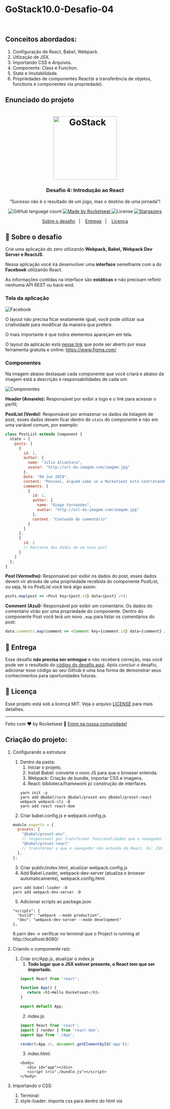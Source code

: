 <h1>GoStack10.0-Desafio-04</h1>
</br>
<h2>Conceitos abordados:</h2>

1. Configuração de React, Babel, Webpack.
2. Utlização de JSX.
3. Importando CSS e Arquivos.
4. Components: Class e Function.
5. State e Imutabilidade.
6. Propriedades de componentes React(e a transferência de objetos, functions e componentes via propriedade).

<h2>Enunciado do projeto</h2>

<h1 align="center">
    <img alt="GoStack" src="https://rocketseat-cdn.s3-sa-east-1.amazonaws.com/bootcamp-header.png" width="200px" />
</h1>

<h3 align="center">
  Desafio 4: Introdução ao React
</h3>

<p align="center">“Sucesso não é o resultado de um jogo, mas o destino de uma jornada”!</blockquote>

<p align="center">
  <img alt="GitHub language count" src="https://img.shields.io/github/languages/count/rocketseat/bootcamp-gostack-desafio-04?color=%2304D361">

  <a href="https://rocketseat.com.br">
    <img alt="Made by Rocketseat" src="https://img.shields.io/badge/made%20by-Rocketseat-%2304D361">
  </a>

  <img alt="License" src="https://img.shields.io/badge/license-MIT-%2304D361">

  <a href="https://github.com/Rocketseat/bootcamp-gostack-desafio-04/stargazers">
    <img alt="Stargazers" src="https://img.shields.io/github/stars/rocketseat/bootcamp-gostack-desafio-04?style=social">
  </a>
</p>

<p align="center">
  <a href="#rocket-sobre-o-desafio">Sobre o desafio</a>&nbsp;&nbsp;&nbsp;|&nbsp;&nbsp;&nbsp;
  <a href="#-entrega">Entrega</a>&nbsp;&nbsp;&nbsp;|&nbsp;&nbsp;&nbsp;
  <a href="#memo-licença">Licença</a>
</p>

## :rocket: Sobre o desafio

Crie uma aplicação do zero utilizando **Webpack, Babel, Webpack Dev Server e ReactJS**.

Nessa aplicação você irá desenvolver uma **interface** semelhante com a do **Facebook** utilizando React.

As informações contidas na interface são **estáticas** e não precisam refletir nenhuma API REST ou back-end.

### Tela da aplicação

![Facebook](https://github.com/MaisDennis/GoStack10.0-Desafio-04/blob/master/src/assets/facebook.png)

O layout não precisa ficar exatamente igual, você pode utilizar sua criatividade para modificar da maneira que preferir.

O mais importante é que todos elementos apareçam em tela.

O layout da aplicação está [nesse link](.github/layout.sketch) que pode ser aberto por essa ferramenta gratuita e online: https://www.figma.com/

### Componentes

Na imagem abaixo destaquei cada componente que você criará e abaixo da imagem está a descrição e responsabilidades de cada um:

![Componentes](https://github.com/MaisDennis/GoStack10.0-Desafio-04/blob/master/src/assets/components.png)

**Header (Amarelo):** Responsável por exibir a logo e o link para acessar o perfil;

**PostList (Verde):** Responsável por armazenar os dados da listagem de post, esses dados devem ficar dentro do `state` do componente e não em uma variável comum, por exemplo:

```js
class PostList extends Component {
  state = {
    posts: [
      {
        id: 1,
        author: {
          name: "Julio Alcantara",
          avatar: "http://url-da-imagem.com/imagem.jpg"
        },
        date: "04 Jun 2019",
        content: "Pessoal, alguém sabe se a Rocketseat está contratando?",
        comments: [
          {
            id: 1,
            author: {
              name: "Diego Fernandes",
              avatar: "http://url-da-imagem.com/imagem.jpg"
            },
            content: "Conteúdo do comentário"
          }
        ]
      },
      {
        id: 2
        // Restante dos dados de um novo post
      }
    ]
  };
}
```

**Post (Vermelho):** Responsável por exibir os dados do post, esses dados devem vir através de uma propriedade recebida do componente PostList, ou seja, lá no PostList você terá algo assim:

```js
posts.map(post => <Post key={post.id} data={post} />);
```

**Comment (Azul):** Responsável por exibir um comentário. Os dados do comentário virão por uma propriedade do componente. Dentro do componente Post você terá um novo `.map` para listar os comentários do post:

```js
data.comments.map(comment => <Comment key={comment.id} data={comment} />);
```

## 📅 Entrega

Esse desafio **não precisa ser entregue** e não receberá correção, mas você pode ver o resultado do [código do desafio aqui](https://github.com/Rocketseat/bootcamp-gostack-desafio-04). Após concluir o desafio, adicionar esse código ao seu Github é uma boa forma de demonstrar seus conhecimentos para oportunidades futuras.

## :memo: Licença

Esse projeto está sob a licença MIT. Veja o arquivo [LICENSE](LICENSE.md) para mais detalhes.

---

Feito com ♥ by Rocketseat :wave: [Entre na nossa comunidade!](https://discordapp.com/invite/gCRAFhc)

<h2>Criação do projeto:</h2>

1. Configurando a estrutura:
   1. Dentro da pasta: 
      1. Iniciar o projeto, 
      2. Install Babel: converte o novo JS para que o browser entenda. 
      3. Webpack: Criação de bundle, importar CSS e imagens.
      4. React: biblioteca/framework p/ construção de interfaces.
      ```
      yarn init -y
      yarn add @babel/core @babel/preset-env @babel/preset-react webpack webpack-cli -D
      yarn add react react-dom
      ```
    2. Criar babel.config.js e webpack.config.js
    ```Javascript
    module.exports = {
      presets: [
        "@babel/preset-env", 
        // responsavel por transformar funcionalidades que o navegador não entende. Ex: import/export, Arrow Functions, Classes
        "@babel/preset-react" 
        // transformar o que o navegador não entende do React. Ex: JSX
      ],
    };
    ```
    3. Criar public/index.html, atualizar webpack.config.js
    4. Add Babel Loader, webpack-dev-server (atualiza o browser automaticamente), webpack.config.html.
    ```
    yarn add babel-loader -D
    yarn add webpack-dev-server -D
    ```
    5. Adicionar scripts ao package.json
    ```
    "scripts": {
      "build": "webpack --mode production",
      "dev": "webpack-dev-server --mode development"
    },
    ```
    6.yarn dev -> verificar no terminal que o Project is running at http://localhost:8080/
    
2. Criando o componente raíz:
   1. Criar src/App.js, atualizar o index.js
      1. **Todo lugar que o JSX estiver presente, o React tem que ser importado.**
      ```Javascript
      import React from 'react';

      function App() {
         return <h1>Hello Rocketseat</h1>
      }

      export default App;
      ```
      2. index.js:
      ```Javascript
      import React from 'react';
      import { render } from 'react-dom';
      import App from './App';

      render(<App />, document.getElementById('app'));
      ```
      3. index.html:
      ```
      <body>
         <div id="app"></div>
         <script src="./bundle.js"></script>
      </body>
      ```
3. Importando o CSS:
   1. Terminal: 
     1. style-loader: importa css para dentro do html via <style>, 
     2. css-loader: importa outros arquivos para dentro do .css e que o webpack entenda.
     ```
     yarn add style-loader css-loader -D
     ```
     3. Add rule no webpack.config.js
     4. Criar src/App.css e importar ao App.js, yarn dev.
   
4. Importando imagens:
   1. Instalar File Loader
      ```
      yarn add file-loader -D
      ```
   2. Add rule no webpack.config.js
   3. Criar src/assets e salvar uma foto, importar ao App.js

5. Class components:  
   1. Deletar a imagem.
   2. Criar src/components/Postlist.js, criar class (component)
   ```Javascript
   import React, { Component } from 'react';

   class PostList extends Component {
      render() {
          return ()
      }
   }
   
   export default PostList;
   ```
   3. App.js
      1. import PostList from './components/PostList';
      2. return <PostList />
   4. install class properties (para que Babel entenda "state = "
      ```
      yarn add @babel/plugin-proposal-class-properties -D
      ```
   5. babel.config.js
      ```
      plugins: [ '@babel/plugin-proposal-class-properties' ]
      ```
      
6.  Estado e Imutibilidade
    1. Vide components/PostList.js,
    2. Components:
       1. Posts: PostItem.js
       2. Header: Header.js
       3. Styles: App.css
